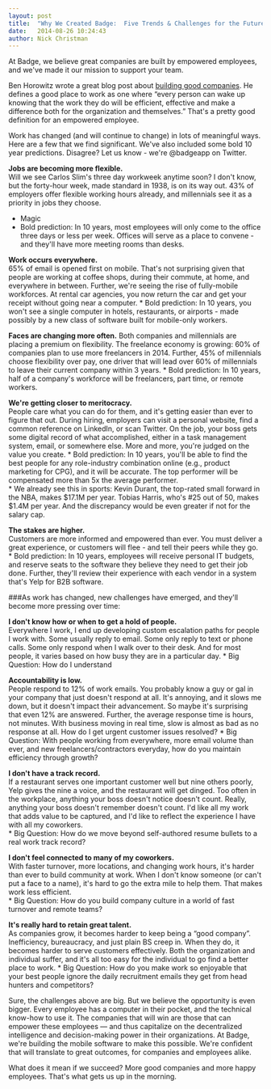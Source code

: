 ```yaml
---
layout: post
title:  "Why We Created Badge:  Five Trends & Challenges for the Future of Work"
date:   2014-08-26 10:24:43
author: Nick Christman
---
```


At Badge, we believe great companies are built by empowered employees, and we've made it our mission to support your team.

Ben Horowitz wrote a great blog post about [building good companies](http://www.bhorowitz.com/a_good_place_to_work%EF%BB%BF).  He defines a good place to work as one where “every person can wake up knowing that the work they do will be efficient, effective and make a difference both for the organization and themselves.”  That's a pretty good definition for an empowered employee.  

Work has changed (and will continue to change) in lots of meaningful ways.  Here are a few that we find significant.  We've also included some bold 10 year predictions.  Disagree?  Let us know - we're @badgeapp on Twitter.

**Jobs are becoming more flexible.**  
Will we see Carlos Slim's three day workweek anytime soon?  I don't know, but the forty-hour week, made standard in 1938, is on its way out.  43% of employers offer flexible working hours already, and millennials see it as a priority in jobs they choose.

+   Magic
+   Bold prediction:  In 10 years, most employees will only come to the office three days or less per week.  Offices will serve as a place to convene - and they'll have more meeting rooms than desks.

**Work occurs everywhere.**  
65% of email is opened first on mobile.  That's not surprising given that people are working at coffee shops, during their commute, at home, and everywhere in between. Further, we're seeing the rise of fully-mobile workforces.  At rental car agencies, you now return the car and get your receipt without going near a computer.
    * Bold prediction:  In 10 years, you won't see a single computer in hotels, restaurants, or airports - made possibly by a new class of software built for mobile-only workers.

**Faces are changing more often.**
Both companies and millennials are placing a premium on flexibility. The freelance economy is growing:  60% of companies plan to use more freelancers in 2014.  Further, 45% of millennials choose flexibility over pay, one driver that will lead over 60% of millennials to leave their current company within 3 years.
    * Bold prediction:  In 10 years, half of a company's workforce will be freelancers, part time, or remote workers.

**We're getting closer to meritocracy.**  
People care what you can do for them, and it's getting easier than ever to figure that out.  During hiring, employers can visit a personal website, find a common reference on LinkedIn, or scan Twitter.  On the job, your boss gets some digital record of what accomplished, either in a task management system, email, or somewhere else.  More and more, you're judged on the value you create.
    * Bold prediction:  In 10 years, you'll be able to find the best people for any role-industry combination online (e.g., product marketing for CPG), and it will be accurate.  The top performer will be compensated more than 5x the average performer.  
    * We already see this in sports: Kevin Durant, the top-rated small forward in the NBA, makes $17.1M per year.  Tobias Harris, who's #25 out of 50, makes $1.4M per year.  And the discrepancy would be even greater if not for the salary cap.

**The stakes are higher.**  
Customers are more informed and empowered than ever.  You must deliver a great experience, or customers will flee - and tell their peers while they go.
    * Bold prediction:  In 10 years, employees will receive personal IT budgets, and reserve seats to the software they believe they need to get their job done.  Further, they'll review their experience with each vendor in a system that's Yelp for B2B software.


###As work has changed, new challenges have emerged, and they'll become more pressing over time:

**I don't know how or when to get a hold of people.**  
Everywhere I work, I end up developing custom escalation paths for people I work with.  Some usually reply to email.  Some only reply to text or phone calls.  Some only respond when I walk over to their desk.  And for most people, it varies based on how busy they are in a particular day.
    * Big Question:  How do I understand

**Accountability is low.**  
People respond to 12% of work emails.  You probably know a guy or gal in your company that just doesn't respond at all.  It's annoying, and it slows me down, but it doesn't impact their advancement.  So maybe it's surprising that even 12% are answered.  Further, the average response time is hours, not minutes.  With business moving in real time, slow is almost as bad as no response at all.  How do I get urgent customer issues resolved?
    * Big Question:  With people working from everywhere, more email volume than ever, and new freelancers/contractors everyday, how do you maintain efficiency through growth?

**I don't have a track record.**  
If a restaurant serves one important customer well but nine others poorly, Yelp gives the nine a voice, and the restaurant will get dinged.  Too often in the workplace, anything your boss doesn't notice doesn't count.  Really, anything your boss doesn't remember doesn't count.  I'd like all my work that adds value to be captured, and I'd like to reflect the experience I have with all my coworkers.  
    * Big Question:  How do we move beyond self-authored resume bullets to a real work track record?

**I don't feel connected to many of my coworkers.**  
With faster turnover, more locations, and changing work hours, it's harder than ever to build community at work.  When I don't know someone (or can't put a face to a name), it's hard to go the extra mile to help them.  That makes work less efficient.  
    * Big Question:  How do you build company culture in a world of fast turnover and remote teams?

**It's really hard to retain great talent.**  
As companies grow, it becomes harder to keep being a “good company”.  Inefficiency, bureaucracy, and just plain BS creep in.  When they do, it becomes harder to serve customers effectively.  Both the organization and individual suffer, and it's all too easy for the individual to go find a better place to work.
    * Big Question:  How do you make work so enjoyable that your best people ignore the daily recruitment emails they get from head hunters and competitors?


Sure, the challenges above are big.  But we believe the opportunity is even bigger.  Every employee has a computer in their pocket, and the technical know-how to use it.  The companies that will win are those that can empower these employees — and thus capitalize on the decentralized intelligence and decision-making power in their organizations. At Badge, we're building the mobile software to make this possible.  We're confident that will translate to great outcomes, for companies and employees alike.

What does it mean if we succeed?  More good companies and more happy employees.  That's what gets us up in the morning.